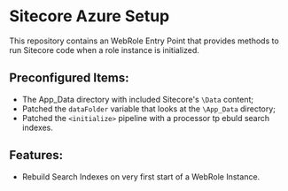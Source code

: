 # Sitecore Azure Setup

This repository contains an WebRole Entry Point that provides methods to run Sitecore code when a role instance is initialized.

## Preconfigured Items:

+ The App_Data directory with included Sitecore's `\Data` content;
+ Patched the `dataFolder` variable that looks at the `\App_Data` directory;
+ Patched the `<initialize>` pipeline with a processor tp ebuld search indexes.

## Features:

+ Rebuild Search Indexes on very first start of a WebRole Instance.
